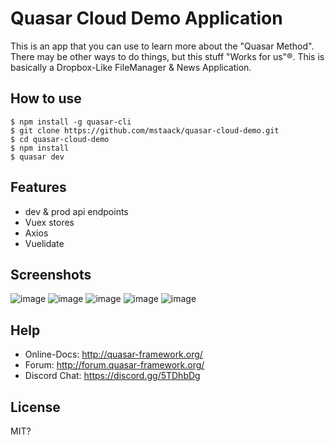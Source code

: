 # Quasar Cloud Demo Application

This is an app that you can use to learn more about the "Quasar Method". There may be other ways to do things, but this stuff "Works for us"®.
This is basically a Dropbox-Like FileManager & News Application.

## How to use
```
$ npm install -g quasar-cli
$ git clone https://github.com/mstaack/quasar-cloud-demo.git
$ cd quasar-cloud-demo
$ npm install
$ quasar dev
```

## Features
- dev & prod api endpoints
- Vuex stores
- Axios
- Vuelidate

## Screenshots

![image](https://user-images.githubusercontent.com/10169509/39871894-90c90524-5466-11e8-9e4b-36cdc7a3f39a.png)
![image](https://user-images.githubusercontent.com/10169509/39871925-a62c75a4-5466-11e8-9628-f55c8667ef7f.png)
![image](https://user-images.githubusercontent.com/10169509/39871948-ba4964fc-5466-11e8-890e-6d3e50852a7a.png)
![image](https://user-images.githubusercontent.com/10169509/39871966-ca72d2b4-5466-11e8-9691-3deef83b38e4.png)
![image](https://user-images.githubusercontent.com/10169509/39871989-ddaf55fa-5466-11e8-887c-ffe81afa73f9.png)

## Help
- Online-Docs: http://quasar-framework.org/
- Forum: http://forum.quasar-framework.org/
- Discord Chat: https://discord.gg/5TDhbDg

## License
MIT?
